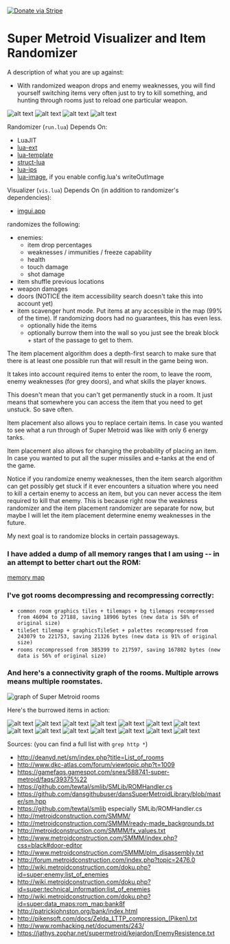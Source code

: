 [![Donate via Stripe](https://img.shields.io/badge/Donate-Stripe-green.svg)](https://buy.stripe.com/00gbJZ0OdcNs9zi288)<br>

# Super Metroid Visualizer and Item Randomizer

A description of what you are up against:
- With randomized weapon drops and enemy weaknesses, you will find yourself switching items very often just to try to kill something, and hunting through rooms just to reload one particular weapon.


![alt text](screenshots/vis1.png)
![alt text](screenshots/vis2.png)
![alt text](screenshots/vis3.png)
![alt text](screenshots/vis4.png)

Randomizer (`run.lua`) Depends On:
- LuaJIT
- [lua-ext](https://github.com/thenumbernine/lua-ext)
- [lua-template](https://github.com/thenumbernine/lua-template)
- [struct-lua](https://github.com/thenumbernine/struct-lua)
- [lua-ips](https://github.com/thenumbernine/lua-ips)
- [lua-image](https://github.com/thenumbernine/lua-image), if you enable config.lua's writeOutImage

Visualizer (`vis.lua`) Depends On (in addition to randomizer's dependencies):
- [imgui.app](https://github.com/thenumbernine/lua-imgui)

randomizes the following:
- enemies:
	- item drop percentages 
	- weaknesses / immunities / freeze capability
	- health
	- touch damage
	- shot damage
- item shuffle previous locations
- weapon damages
- doors (NOTICE the item accessibility search doesn't take this into account yet)
- item scavenger hunt mode.  Put items at any accessible in the map (99% of the time).  If randomizing doors had no guarantees, this has even less.
	- optionally hide the items
	- optionally burrow them into the wall so you just see the break block + start of the passage to get to them.

The item placement algorithm does a depth-first search to make sure that there is at least one possible run that will result in the game being won.

It takes into account required items to enter the room, to leave the room, enemy weaknesses (for grey doors), and what skills the player knows.

This doesn't mean that you can't get permanently stuck in a room.  It just means that somewhere you can access the item that you need to get unstuck.  So save often.

Item placement also allows you to replace certain items.  In case you wanted to see what a run through of Super Metroid was like with only 6 energy tanks.

Item placement also allows for changing the probability of placing an item.  In case you wanted to put all the super missiles and e-tanks at the end of the game.

Notice if you randomize enemy weaknesses, then the item search algorithm can get possibly get stuck if it ever encounters a situation where you need to kill a certain enemy to access an item, but you can never access the item required to kill that enemy.  This is because right now the weakness randomizer and the item placement randomizer are separate for now, but maybe I will let the item placement determine enemy weaknesses in the future.


My next goal is to randomize blocks in certain passageways.

### I have added a dump of all memory ranges that I am using -- in an attempt to better chart out the ROM:

[memory map](memorymap.txt)

### I've got rooms decompressing and recompressing correctly: ###

- `common room graphics tiles + tilemaps + bg tilemaps recompressed from 46094 to 27188, saving 18906 bytes (new data is 58% of original size)`
- `tileSet tilemap + graphicsTileSet + palettes recompressed from 243079 to 221753, saving 21326 bytes (new data is 91% of original size)`
- `rooms recompressed from 385399 to 217597, saving 167802 bytes (new data is 56% of original size)`

### And here's a connectivity graph of the rooms.  Multiple arrows means multiple roomstates.

![graph of Super Metroid rooms](roomgraph.svg)


Here's the burrowed items in action:

![alt text](screenshots/pic1.png)
![alt text](screenshots/pic2.png)
![alt text](screenshots/pic3.png)
![alt text](screenshots/pic4.png)
![alt text](screenshots/pic5.png)
![alt text](screenshots/pic6.png)
![alt text](screenshots/pic7.png)
![alt text](screenshots/pic8.png)
![alt text](screenshots/pic9.png)
![alt text](screenshots/pic10.png)
![alt text](screenshots/pic11.png)
![alt text](screenshots/pic12.png)
![alt text](screenshots/pic13.png)
![alt text](screenshots/pic14.png)


Sources: (you can find a full list with `grep http *`)
- http://deanyd.net/sm/index.php?title=List_of_rooms
- http://www.dkc-atlas.com/forum/viewtopic.php?t=1009
- https://gamefaqs.gamespot.com/snes/588741-super-metroid/faqs/39375%22
- https://github.com/tewtal/smlib/SMLib/ROMHandler.cs
- https://github.com/dansgithubuser/dansSuperMetroidLibrary/blob/master/sm.hpp
- https://github.com/tewtal/smlib especially SMLib/ROMHandler.cs
- http://metroidconstruction.com/SMMM/
- http://metroidconstruction.com/SMMM/ready-made_backgrounds.txt
- http://metroidconstruction.com/SMMM/fx_values.txt
- http://www.metroidconstruction.com/SMMM/index.php?css=black#door-editor
- http://www.metroidconstruction.com/SMMM/plm_disassembly.txt
- http://forum.metroidconstruction.com/index.php?topic=2476.0
- http://wiki.metroidconstruction.com/doku.php?id=super:enemy:list_of_enemies
- http://wiki.metroidconstruction.com/doku.php?id=super:technical_information:list_of_enemies
- http://wiki.metroidconstruction.com/doku.php?id=super:data_maps:rom_map:bank8f
- http://patrickjohnston.org/bank/index.html
- http://pikensoft.com/docs/Zelda_LTTP_compression_(Piken).txt
- http://www.romhacking.net/documents/243/
- https://jathys.zophar.net/supermetroid/kejardon/EnemyResistence.txt
